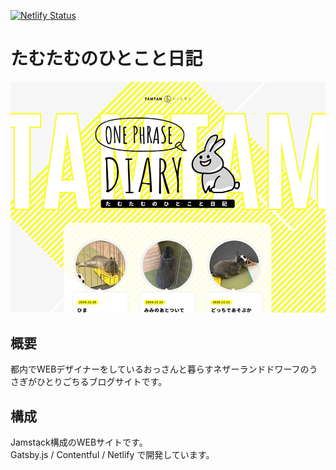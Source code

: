 [![Netlify Status](https://api.netlify.com/api/v1/badges/5930990b-314c-4124-8822-d75ecf0a2bfa/deploy-status)](https://app.netlify.com/sites/tamtam-1p-diary/deploys)

# たむたむのひとこと日記

![tamtam_1p_diary](https://raw.githubusercontent.com/mycreatesite/tamtam_1f_diary/master/screenshot.jpg "tamtam_1p_diary")

## 概要

都内でWEBデザイナーをしているおっさんと暮らすネザーランドドワーフのうさぎがひとりごちるブログサイトです。

## 構成

Jamstack構成のWEBサイトです。  
Gatsby.js / Contentful / Netlify で開発しています。

